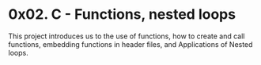 # 0x02. C - Functions, nested loops
This project introduces us to the use of functions, how to create and call functions, embedding functions in header files, and Applications of Nested loops.
